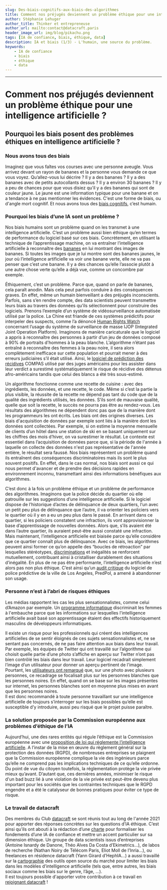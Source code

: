 ```yaml
---
slug: Des-biais-cognitifs-aux-biais-des-algorithmes
title: Comment nos préjugés deviennent un problème éthique pour une intelligence artificielle ?  
author: Stéphanie Lehuger
author_title: Thinker et entrepreneuse
author_url: mailto:contact@datacraft.paris
header_image_url: img/blog/pikachu.png
tags: [IA de confiance, biais, éthique, data]
description: IA et biais (1/3) - L'humain, une source du problème.
keywords:
    - IA de confiance
    - biais
    - éthique
    - data
---
```


<!--truncate-->

---

# Comment nos préjugés deviennent un problème éthique pour une intelligence artificielle ?

## Pourquoi les biais posent des problèmes éthiques en intelligence artificielle ?


### Nous avons tous des biais
Imaginez que vous faîtes vos courses avec une personne aveugle. Vous arrivez devant un rayon de bananes et la personne vous demande ce que vous voyez. Qu’allez-vous lui décrire ? Il y a des bananes ? Il y a des bananes avec de petits autocollants dessus ? Il y a environ 30 bananes ? Il y a peu de chances pour que vous disiez qu’il y a des bananes qui sont de couleur jaune. Le jaune est une information typique pour une banane et on a tendance à ne pas mentionner les évidences. C'est une forme de biais, ou d'angle mort cognitif. Et nous avons tous des [biais cognitifs](https://fr.wikipedia.org/wiki/Biais_cognitif), c’est humain.


### Pourquoi les biais d’une IA sont un problème ?
Nos biais humains sont un problème quand on les transmet à une intelligence artificielle. C’est un problème aussi bien éthique qu’en termes de performance du logiciel basé sur ces biais. Concrètement, en utilisant la technique de l’apprentissage machine, on va entraîner l’intelligence artificielle à reconnaître des [bananes](https://www.blog.google/technology/ai/new-course-teach-people-about-fairness-machine-learning/) en lui montrant des images de bananes. Si toutes les images que je lui montre sont des bananes jaunes, le jour où l’intelligence artificielle va voir une banane verte, elle ne va pas penser que c’est une banane. Il y a des chances qu’elle l’associe plutôt à une autre chose verte qu’elle a déjà vue, comme un concombre par exemple.

Éthiquement, c’est un problème. Parce que, quand on parle de bananes, cela paraît anodin. Mais cela peut parfois conduire à des conséquences graves. En effet, même un humain bienveillant a des préjugés inconscients. Parfois, sans s’en rendre compte, des data scientists peuvent transmettre leurs biais au travers des données qu’ils sélectionnent pour construire des logiciels. Prenons l’exemple d’un système de vidéosurveillance automatisée utilisé par la police. La Chine est friande de ces systèmes prédictifs pour interpeler des suspects, comme l’a dénoncé [Human Rights Watch](https://www.hrw.org/news/2021/11/24/mass-surveillance-fuels-oppression-uyghurs-and-palestinians) concernant l’usage du système de surveillance de masse IJOP (Integrated Joint Operation Platform). Imaginons de manière caricaturale que le logiciel a appris à reconnaître des personnes à partir d’un jeu de données composé à 90% de portraits d'hommes à la peau blanche. L’algorithme n’étant pas entraîné à reconnaître des femmes à la peau noire, il sera alors complètement inefficace sur cette population et pourrait mener à des erreurs judiciaires s’il était utilisé. Ainsi, le [logiciel de prédiction des récidives](https://www.propublica.org/article/how-we-analyzed-the-compas-recidivism-algorithm) COMPAS utilisé par des juges américains pour les assister dans leur verdict a surestimé systématiquement le risque de récidive des détenus afro-américains tandis que celui des blancs a été très sous-estimé.

Un algorithme fonctionne comme une recette de cuisine : avec des ingrédients, les données, et une recette, le code. Même si c’est la partie la plus visible, la réussite de la recette ne dépend pas tant du code que de la qualité des ingrédients utilisés, les données. S’ils sont de mauvaise qualité, quelle que soit la recette, le succès ne pourra pas être au rendez-vous. Les résultats des algorithmes ne dépendent donc pas que de la manière dont les programmeurs les ont écrits. Les biais ont des origines diverses. Les biais d'acquisition de données par exemple sont liés à la manière dont les données sont collectées. Par exemple, si on estime la moyenne mensuelle de clients d’un hôtel dans une station de ski en se basant uniquement sur les chiffres des mois d’hiver, on va surestimer le résultat. Le contexte est essentiel dans l’acquisition de données parce que, si la période de l'année à laquelle on collecte des données n'est pas représentative de l'année entière, le résultat sera faussé. Nos biais représentent un problème quand ils entraînent des conséquences discriminatoires mais ils sont le plus souvent positifs. En effet, dans le cas normal, nos biais sont aussi ce qui nous permet d'avancer et de prendre des décisions rapides en environnement inconnu, transmettant ainsi des informations bénéfiques aux algorithmes.

C’est donc à la fois un problème éthique et un problème de performance des algorithmes. Imaginons que la police décide du quartier où elle patrouille sur les suggestions d’une intelligence artificielle. Si le logiciel dispose de l’historique d’actes de délinquance de deux quartiers, l‘un avec un petit peu plus de délinquance que l’autre, il va orienter les policiers vers le quartier où il y en a eu un peu plus dans le passé. En arrivant dans ce quartier, si les policiers constatent une infraction, ils vont approvisionner la base d’apprentissage de nouvelles données. Alors que, s’ils avaient été dans l’autre quartier, ils auraient peut-être aussi constaté une infraction. Mais maintenant, l’intelligence artificielle est biaisée parce qu’elle considère que ce quartier connaît plus de délinquance. Avec ce biais, les algorithmes peuvent ainsi former ce qu’on appelle des “boucles de rétroaction” par lesquelles stéréotypes, [discriminations](https://en.wikipedia.org/wiki/Weapons_of_Math_Destruction) et inégalités se renforcent mutuellement, contribuant ainsi à cristalliser durablement des situations d’inégalité. En plus de ne pas être performante, l’intelligence artificielle n’est alors pas non plus éthique. C’est ainsi qu’un [audit critique](https://www.courthousenews.com/audit-finds-lapd-predictive-policing-programs-lack-oversight/) du logiciel de police prédictive de la ville de Los Angeles, PredPol, a amené à abandonner son usage.


### Personne n’est à l’abri de risques éthiques
Les médias rapportent les cas les plus sensationnalistes, comme celui d’Amazon par exemple. Un [programme informatique](https://www.reuters.com/article/us-amazon-com-jobs-automation-insight/amazon-scraps-secret-ai-recruiting-tool-that-showed-bias-against-women-idUSKCN1MK08G) discriminait les femmes à l'embauche parce que les informations sur lesquelles l'intelligence artificielle avait basé son apprentissage étaient des effectifs historiquement masculins de développeurs informatiques.

Il existe un risque pour les professionnels qui créent des intelligences artificielles de se sentir éloignés de ces sujets sensationnalistes et, ne se sentant pas concernés, de ne pas faire attention aux biais dans leur travail. Par exemple, les équipes de Twitter qui ont travaillé sur l’algorithme qui choisit quelle partie d’une photo s’affiche en aperçu sur Twitter n’ont pas bien contrôlé les biais dans leur travail. Leur logiciel recadrait simplement l’image d’un utilisateur pour donner un aperçu pertinent de l'image. Pourtant, les [utilisateurs ont remarqué](https://blog.twitter.com/engineering/en_us/topics/insights/2021/sharing-learnings-about-our-image-cropping-algorithm) que, sur une photo avec plusieurs personnes, ce recadrage se focalisait plus sur les personnes blanches que les personnes noires. En effet, quand on se base sur les images présentes sur internet, les personnes blanches sont en moyenne plus mises en avant que les personnes noires.  
Il est donc recommandé à toute personne travaillant sur une intelligence artificielle de toujours s’interroger sur les biais possibles qu’elle est susceptible d’y introduire, aussi peu risqué que le projet puisse paraître.


### La solution proposée par la Commission européenne aux problèmes d’éthique de l’IA
Aujourd’hui, une des rares entités qui régule l’éthique est la Commission européenne avec une [proposition de loi qui réglemente l’intelligence artificielle](https://digital-strategy.ec.europa.eu/en/library/ethics-guidelines-trustworthy-ai). A l’instar de la mise en œuvre du règlement général sur la protection des données (RGPD), de nombreuses entreprises se plaignent que la Commission européenne complique la vie des ingénieurs parce qu’elle ne comprend pas les implications techniques de ce qu’elle ordonne. Du point de vue du citoyen toutefois, la réglementation protège la vie privée mieux qu’avant. D’autant que, ces dernières années, minimiser le risque d'un bad buzz lié à une violation de la vie privée est peut-être devenu plus important pour les sociétés que les contraintes techniques que le RGPD engendre et a été le catalyseur de bonnes pratiques pour éviter ce type de risque.


### Le travail de datacraft
Des membres du Club [datacraft](https://datacraft.paris/) se sont réunis tout au long de l'année 2021 pour apporter des réponses concrètes sur les questions d’IA éthique. C’est ainsi qu’ils ont abouti à la rédaction d’une [charte](https://datacraft.paris/project/trustworthy-ai-charter/) pour formaliser les fondements d’une IA de confiance et mettre un accent particulier sur sa dimension éthique. Un groupe de data scientists issus d’entreprises (Antoine Isnardy de Danone, Théo Alves Da Costa d’Ekimetrics...), de labos de recherche (Nathan Noiry de Télécom Paris, Eliot Moll de l’Inria...), ou freelances en résidence datacraft (Yann Girard d’HephIA...) a aussi travaillé sur la [cartographie](https://github.com/datacraft-paris/ethical-ai-toolkit) des outils open source du marché pour limiter les biais dans les modèles d’intelligence artificielle (tels que, entre autres, les biais sociaux comme les biais sur le genre, l’âge, …).  
Il est toujours possible d'apporter votre contribution à ce travail en [rejoignant datacraft](https://datacraft.paris/join-us/) !
